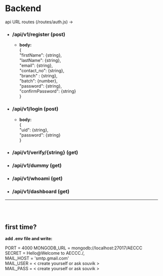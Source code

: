 # Backend


api URL routes (/routes/auth.js) ->

 - ### /api/v1/register     (post)
   - **body:**   
    {  
    "firstName": {string},   
    "lastName": {string},  
    "email": {string},  
    "contact_no": {string},  
    "branch" : {string},  
    "batch": {number},  
    "password": {string},  
    "confirmPassword": {string}   
    }  

 - ### /api/v1/login        (post)
   - **body:**   
     {   
      "uid": {string},	  
      "password": {string}  
       }

 - ### /api/v1/verify/{string}   (get)
 - ### /api/v1/dummy             (get)
 - ### /api/v1/whoami            (get)
 - ### /api/v1/dashboard         (get)


------------------------------

<br>
<br>

## first time?
  **add .env file and write:**

  PORT = 4000
MONGODB_URL = mongodb://localhost:27017/AECCC <br>
SECRET = Hello@Welcome to AECCC./, <br>
MAIL_HOST = 'smtp.gmail.com' <br>
MAIL_USER = < create yourself or ask souvik > <br>
MAIL_PASS = < create yourself or ask souvik > <br>